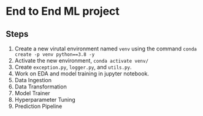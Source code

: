 # End to End ML project

## Steps

1. Create a new virutal environment named `venv` using the command `conda create -p venv python==3.8 -y`
2. Activate the new environment, `conda activate venv/`
3. Create `exception.py`, `logger.py`, and `utils.py`.
4. Work on EDA and model training in jupyter notebook.
5. Data Ingestion
6. Data Transformation
7. Model Trainer
8. Hyperparameter Tuning
9. Prediction Pipeline
